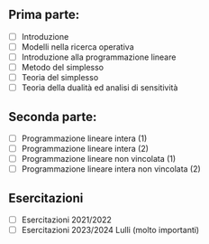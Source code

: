 ## Prima parte: 

- [ ] Introduzione
- [ ] Modelli nella ricerca operativa 
- [ ] Introduzione alla programmazione lineare
- [ ] Metodo del simplesso
- [ ] Teoria del simplesso 
- [ ] Teoria della dualità ed analisi di sensitività 

## Seconda parte:

- [ ] Programmazione lineare intera (1) 
- [ ] Programmazione lineare intera (2) 
- [ ] Programmazione lineare non vincolata (1)
- [ ] Programmazione lineare intera non vincolata (2)

## Esercitazioni

- [ ] Esercitazioni 2021/2022
- [ ] Esercitazioni 2023/2024 Lulli (molto importanti)
